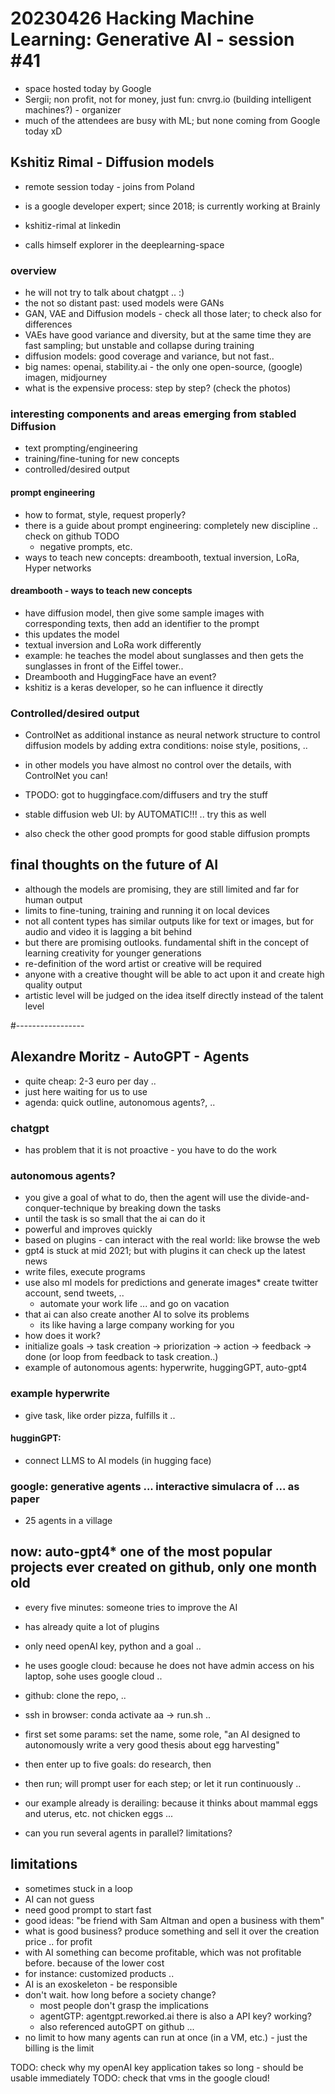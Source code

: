# 20230426 Hacking Machine Learning: Generative AI - session #41
* space hosted today by Google
* Sergii; non profit, not for money, just fun: cnvrg.io (building intelligent machines?) - organizer
* much of the attendees are busy with ML; but none coming from Google today xD

## Kshitiz Rimal - Diffusion models
* remote session today - joins from Poland

* is a google developer expert; since 2018; is currently working at Brainly
* kshitiz-rimal at linkedin
* calls himself explorer in the deeplearning-space

### overview
* he will not try to talk about chatgpt .. :)
* the not so distant past: used models were GANs
* GAN, VAE and Diffusion models - check all those later; to check also for differences
* VAEs have good variance and diversity, but at the same time they are fast sampling; but unstable and collapse during training
* diffusion models: good coverage and variance, but not fast..
* big names: openai, stability.ai - the only one open-source, (google) imagen, midjourney
* what is the expensive process: step by step? (check the photos)

### interesting components and areas emerging from stabled Diffusion
* text prompting/engineering
* training/fine-tuning for new concepts
* controlled/desired output

#### prompt engineering
* how to format, style, request properly?
* there is a guide about prompt engineering: completely new discipline .. check on github TODO
  * negative prompts, etc.
* ways to teach new concepts: dreambooth, textual inversion, LoRa, Hyper networks
#### dreambooth - ways to teach new concepts
* have diffusion model, then give some sample images with corresponding texts, then add an identifier to the prompt
* this updates the model
* textual inversion and LoRa work differently
* example: he teaches the model about sunglasses and then gets the sunglasses in front of the Eiffel tower..
* Dreambooth and HuggingFace have an event?
* kshitiz is a keras developer, so he can influence it directly

### Controlled/desired output
* ControlNet as additional instance as neural network structure to control diffusion models by adding extra conditions: noise style, positions, ..
* in other models you have almost no control over the details, with ControlNet you can!

* TPODO: got to huggingface.com/diffusers and try the stuff
* stable diffusion web UI: by AUTOMATIC!!! .. try this as well
* also check the other good prompts for good stable diffusion prompts

## final thoughts on the future of AI
* although the models are promising, they are still limited and far for human output
* limits to fine-tuning, training and running it on local devices
* not all content types has similar outputs like for text or images, but for audio and video it is lagging a bit behind
* but there are promising outlooks. fundamental shift in the concept of learning creativity for younger generations
* re-definition of the word artist or creative will be required
* anyone with a creative thought will be able to act upon it and create high quality output
* artistic level will be judged on the idea itself directly instead of the talent level

#-----------------

## Alexandre Moritz - AutoGPT - Agents
* quite cheap: 2-3 euro per day ..
* just here waiting for us to use
* agenda: quick outline, autonomous agents?, ..
### chatgpt
* has problem that it is not proactive - you have to do the work
### autonomous agents?
* you give a goal of what to do, then the agent will use the divide-and-conquer-technique by breaking down the tasks
* until the task is so small that the ai can do it
* powerful and improves quickly
* based on plugins - can interact with the real world: like browse the web
* gpt4 is stuck at mid 2021; but with plugins it can check up the latest news
* write files, execute programs
* use also ml models for predictions and generate images* create twitter account, send tweets, ..
  * automate your work life ... and go on vacation
* that ai can also create another AI to solve its problems
  * its like having a large company working for you
* how does it work?
* initialize goals -> task creation -> priorization -> action -> feedback -> done (or loop from feedback to task creation..)
* example of autonomous agents: hyperwrite, huggingGPT, auto-gpt4
### example hyperwrite
* give task, like order pizza, fulfills it ..
#### hugginGPT:
* connect LLMS to AI models (in hugging face)
### google: generative agents ... interactive simulacra of ... as paper
* 25 agents in a village

## now: auto-gpt4* one of the most popular projects ever created on github, only one month old
* every five minutes: someone tries to improve the AI
* has already quite a lot of plugins
* only need openAI key, python and a goal ..
* he uses google cloud: because he does not have admin access on his laptop, sohe uses google cloud ..
* github: clone the repo, ..
* ssh in browser: conda activate aa -> run.sh ..

* first set some params: set the name, some role, "an AI designed to autonomously write a very good thesis about egg harvesting"
* then enter up to five goals: do research, then 
* then run; will prompt user for each step; or let it run continuously ..
* our example already is derailing: because it thinks about mammal eggs and uterus, etc. not chicken eggs ...
* can you run several agents in parallel? limitations?

## limitations
* sometimes stuck in a loop
* AI can not guess
* need good prompt to start fast
* good ideas: "be friend with Sam Altman and open a business with them"
* what is good business? produce something and sell it over the creation price .. for profit
* with AI something can become profitable, which was not profitable before. because of the lower cost
* for instance: customized products ..
* AI is an exoskeleton - be responsible
* don't wait. how long before a society change?
  * most people don't grasp the implications
  * agentGTP: agentgpt.reworked.ai there is also a API key? working?
  * also referenced autoGPT on github ...
* no limit to how many agents can run at once (in a VM, etc.) - just the billing is the limit


TODO: check why my openAI key application takes so long - should be usable immediately
TODO: check that vms in the google cloud!
